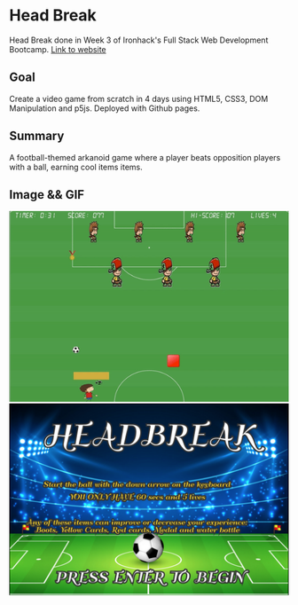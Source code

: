 # Head Break

Head Break done in Week 3 of Ironhack's Full Stack Web Development Bootcamp. [Link to website](https://mcfwesh.github.io/project-the-game/ "Expense App")

## Goal

Create a video game from scratch in 4 days using HTML5, CSS3, DOM Manipulation and p5js. Deployed with Github pages.

## Summary

A football-themed arkanoid game where a player beats opposition players with a ball, earning cool items items.

## Image && GIF

<img src="./assets/images/Jun-15-2020 21-24-17.gif" alt="Game gif">
<img src="./assets/images/Screenshot 2020-06-15 at 20.51.28.png" alt="Splash-screen image">
